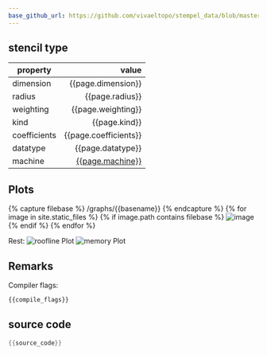 ```yaml
---
base_github_url: https://github.com/vivaeltopo/stempel_data/blob/master/
---
```


## stencil type

| property     | value            |
|--------------|-----------------:|
| dimension    | {{page.dimension}}    |
| radius       | {{page.radius}}       |
| weighting    | {{page.weighting}}    |
| kind         | {{page.kind}}         |
| coefficients | {{page.coefficients}} |
| datatype     | {{page.datatype}}     |
| machine      | [{{page.machine}}](/machine_files/{{page.machine}}) |

## Plots
{% capture filebase %}
/graphs/{{basename}}
{% endcapture %}
{% for image in site.static_files %}
    {% if image.path contains filebase %}
        <img src="{{ page.base_github_url }}{{ image.path }}" alt="image" />
    {% endif %}
{% endfor %}

Rest:
![roofline Plot](/graphs/{{basename}}-roofline.svg)
![memory Plot](/graphs/{{basename}}-memory.svg)

## Remarks

Compiler flags:
```bash
{{compile_flags}}
```

## source code

```C
{{source_code}}
```

